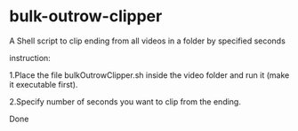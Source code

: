 # bulk-outrow-clipper

A Shell script to clip ending from all videos in a folder by specified seconds

instruction:

1.Place the file bulkOutrowClipper.sh inside the video folder and run it (make it executable first).

2.Specify number of seconds you want to clip from the ending.

Done
